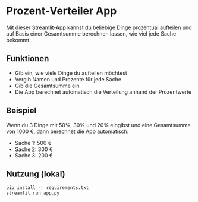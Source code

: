 # Prozent-Verteiler App

Mit dieser Streamlit-App kannst du beliebige Dinge prozentual aufteilen und auf Basis einer Gesamtsumme berechnen lassen, wie viel jede Sache bekommt.

## Funktionen

- Gib ein, wie viele Dinge du aufteilen möchtest
- Vergib Namen und Prozente für jede Sache
- Gib die Gesamtsumme ein
- Die App berechnet automatisch die Verteilung anhand der Prozentwerte

## Beispiel

Wenn du 3 Dinge mit 50%, 30% und 20% eingibst und eine Gesamtsumme von 1000 €, dann berechnet die App automatisch:

- Sache 1: 500 €
- Sache 2: 300 €
- Sache 3: 200 €

## Nutzung (lokal)

```bash
pip install -r requirements.txt
streamlit run app.py

